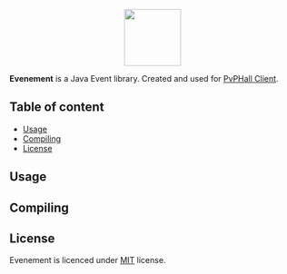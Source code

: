 <p align="center">
    <img src="https://i.imgur.com/eRRdNud.png" width="100" />
</p>

<!--<p align="center">
    <a href="https://github.com/QuiiBz/squid/actions">
        <img src="https://github.com/QuiiBz/squid/workflows/Lint/badge.svg" />
    </a>
    <a href="https://travis-ci.com/QuiiBz/squid">
        <img src="https://travis-ci.com/QuiiBz/squid.svg?branch=canary" />
    </a>
    <a href="https://www.code-inspector.com/project/4175/score/svg">
        <img src="https://www.code-inspector.com/project/4175/score/svg" />
    </a>
    <a href="https://github.com/QuiiBz/squid/issues">
        <img src="https://img.shields.io/badge/contributions-welcome-brightgreen.svg?style=flat" />
    </a>
</p>-->

**Evenement** is a Java Event library. Created and used for [PvPHall Client](https://pvphall.com).

## Table of content
- [Usage](#usage)
- [Compiling ](#compiling)
- [License](#license)

## Usage

## Compiling
   
## License
Evenement is licenced under [MIT](https://choosealicense.com/licenses/mit/) license.